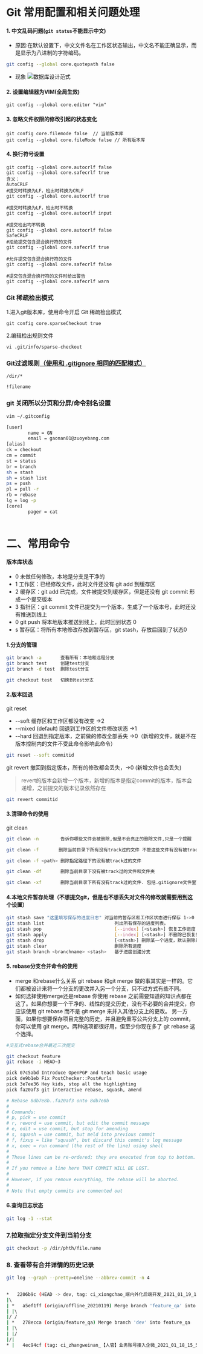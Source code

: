 # Git 常用配置和相关问题处理

#### 1. 中文乱码问题(`git status`不能显示中文)

- 原因:在默认设置下，中文文件名在工作区状态输出，中文名不能正确显示，而是显示为八进制的字符编码。

```bash
git config --global core.quotepath false
```

- 现象
![数据库设计范式](./images/work-1.jpg)

#### 2. 设置编辑器为VIM(全局生效)

```
git config --global core.editor "vim"
```

#### 3. 忽略文件权限的修改引起的状态变化

```
git config core.filemode false  // 当前版本库
git config --global core.fileMode false // 所有版本库
```

#### 4. 换行符号设置

```
git config --global core.autocrlf false
git config --global core.safecrlf true
含义：
AutoCRLF
#提交时转换为LF，检出时转换为CRLF
git config --global core.autocrlf true

#提交时转换为LF，检出时不转换
git config --global core.autocrlf input

#提交检出均不转换
git config --global core.autocrlf false
SafeCRLF
#拒绝提交包含混合换行符的文件
git config --global core.safecrlf true

#允许提交包含混合换行符的文件
git config --global core.safecrlf false

#提交包含混合换行符的文件时给出警告
git config --global core.safecrlf warn
```

### Git 稀疏检出模式

1.进入git版本库，使用命令开启 Git 稀疏检出模式

```
git config core.sparseCheckout true
```

2.编辑检出规则文件

```
vi .git/info/sparse-checkout
```

### Git过滤规则[（使用和 .gitignore 相同的匹配模式）](Git忽略提交规则gitignore配置总结.md)

```
/dir/*

!filename
```

### git 关闭所以分页和分屏/命令别名设置

```bash
vim ~/.gitconfig

[user]
        name = GN
        email = gaonan01@zuoyebang.com
[alias]
ck = checkout
cm = commit
st = status
br = branch
sh = stash
sh = stash list
ps = push
pl = pull -r
rb = rebase
lg = log -p
[core]
        pager = cat
                   
```

# 二、常用命令

#### 版本库状态

- 0 未做任何修改，本地是分支是干净的
- 1 工作区：已经修改文件，此时文件还没有 git add 到缓存区
- 2 缓存区：git add 已完成，文件被提交到缓存区，但是还没有 git commit 形成一个提交版本
- 3 指针区：git commit 文件已提交为一个版本，生成了一个版本号，此时还没有推送到线上
- 0 git push 将本地版本推送到线上，此时回到状态 0
- s 暂存区：将所有本地修改存放到暂存区，git stash，存放后回到了状态0

#### 1.分支的管理

```bash
git branch -a       查看所有：本地和远程分支
git branch test     创建test分支
git branch -d test  删除test分支

git checkout test   切换到test分支
```

#### 2.版本回退

git reset

- --soft 缓存区和工作区都没有改变 ->2
- --mixed (default) 回退到工作区的文件修改状态 ->1
- --hard 回退到指定版本，之前做的修改全部丢失 ->0（新增的文件，就是不在版本控制内的文件不受此命令影响此命令）

```bash
git reset --soft commitid  
```

git revert 撤回到指定版本，所有的修改都会丢失，->0 (新增文件也会丢失)
> revert的版本会新增一个版本，新增的版本是指定commit的版本，版本会递增，之前提交的版本记录依然存在

```bash
git revert commitid  
```

#### 3.清理命令的使用

git clean

```bash
git clean -n        告诉你哪些文件会被删除,但是不会真正的删除文件,只是一个提醒

git clean -f　  　  删除当前目录下所有没有track过的文件 不管这些文件有没有被track过

git clean -f <path> 删除指定路径下的没有被track过的文件

git clean -df       删除当前目录下没有被track过的文件和文件夹

git clean -xf       删除当前目录下所有没有track过的文件. 包括.gitignore文件里面指定的文件夹和文件
```

#### 4.本地文件暂存处理（不想提交git，但是也不想丢失对文件的修改就需要用到这个设置）

```bash
git stash save "这里填写保存的进度日志" 对当前的暂存区和工作区状态进行保存 1->0
git stash list                          列出所有保存的进度列表。
git stash pop                           [--index] [<stash>] 恢复工作进度 0->1
git stash apply                         [--index] [<stash>] 不删除已恢复的进度，其他同git stash pop
git stash drop                          [<stash>] 删除某一个进度，默认删除最新进度
git stash clear                         删除所有进度
git stash branch <branchname> <stash>   基于进度创建分支
```

#### 5. rebase分支合并命令的使用

- merge 和rebase什么关系
git rebase 和git merge 做的事其实是一样的。它们都被设计来将一个分支的更改并入另一个分支，只不过方式有些不同。
- 如何选择使用merge还是rebase
你使用 rebase 之前需要知道的知识点都在这了。如果你想要一个干净的、线性的提交历史，没有不必要的合并提交，你应该使用 git rebase 而不是 git merge 来并入其他分支上的更改。
另一方面，如果你想要保存项目完整的历史，并且避免重写公共分支上的 commit， 你可以使用 git merge。两种选项都很好用，但至少你现在多了 git rebase 这个选择。

```bash
#交互式rebase合并最近三次提交

git checkout feature
git rebase -i HEAD~3

pick 07c5abd Introduce OpenPGP and teach basic usage
pick de9b1eb Fix PostChecker::Post#urls
pick 3e7ee36 Hey kids, stop all the highlighting
pick fa20af3 git interactive rebase, squash, amend

# Rebase 8db7e8b..fa20af3 onto 8db7e8b
#
# Commands:
# p, pick = use commit
# r, reword = use commit, but edit the commit message
# e, edit = use commit, but stop for amending
# s, squash = use commit, but meld into previous commit
# f, fixup = like "squash", but discard this commit's log message
# x, exec = run command (the rest of the line) using shell
#
# These lines can be re-ordered; they are executed from top to bottom.
#
# If you remove a line here THAT COMMIT WILL BE LOST.
#
# However, if you remove everything, the rebase will be aborted.
#
# Note that empty commits are commented out

```

#### 6.查询日志状态

```bash
git log -1 --stat
```

### 7.拉取指定分支文件到当前分支

```bash
git checkout -p /dir/phth/file.name
```

### 8. 查看带有合并详情的历史记录

```bash
git log --graph --pretty=oneline --abbrev-commit -n 4

                                                                                                                         dev
*   2206b9c (HEAD -> dev, tag: ci_xiongchao_端内外化后端开发_2021_01_19_11_54_55639, tag: 2021-01-19-17-32-40490ci_xiongchao_端内外化后端开发_2021_01_19_11_54_55639稳定版本, origin/dev, origin/HEAD, gn-test-local) Merge branch 'offline_20210119' into 'dev'
|\  
| *   a5ef1ff (origin/offline_20210119) Merge branch 'feature_qa' into 'offline_20210119'
| |\  
|/ /  
| *   278ecca (origin/feature_qa) Merge branch 'dev' into feature_qa
| |\  
| |/  
|/|   
* |   4ec94cf (tag: ci_zhangweinan_【人管】业务账号接入企微_2021_01_18_15_55_52272, tag: 2021-01-18-16-02-19954ci_zhangweinan_【人管】业务账号接入企微_2021_01_18_15_55_52272稳定版本) Merge branch 'zwn_laxinmisdocker' into 'dev'
```
